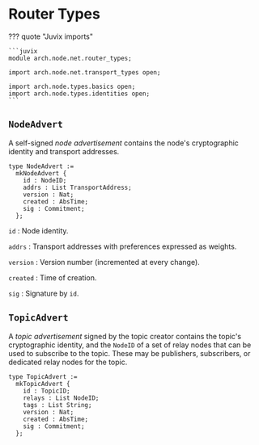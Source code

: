 # Router Types

??? quote "Juvix imports"

    ```juvix
    module arch.node.net.router_types;

    import arch.node.net.transport_types open;

    import arch.node.types.basics open;
    import arch.node.types.identities open;
    ```

## `NodeAdvert`

A self-signed *node advertisement* contains the node's
cryptographic identity and transport addresses.

```juvix
type NodeAdvert :=
  mkNodeAdvert {
    id : NodeID;
    addrs : List TransportAddress;
    version : Nat;
    created : AbsTime;
    sig : Commitment;
  };
```

`id`
: Node identity.

`addrs`
: Transport addresses with preferences expressed as weights.

`version`
: Version number (incremented at every change).

`created`
: Time of creation.

`sig`
: Signature by `id`.

## `TopicAdvert`

A *topic advertisement* signed by the topic creator
contains the topic's cryptographic identity,
and the `NodeID` of a set of relay nodes
that can be used to subscribe to the topic.
These may be publishers, subscribers, or dedicated relay nodes for the topic.

```juvix
type TopicAdvert :=
  mkTopicAdvert {
    id : TopicID;
    relays : List NodeID;
    tags : List String;
    version : Nat;
    created : AbsTime;
    sig : Commitment;
  };
```
